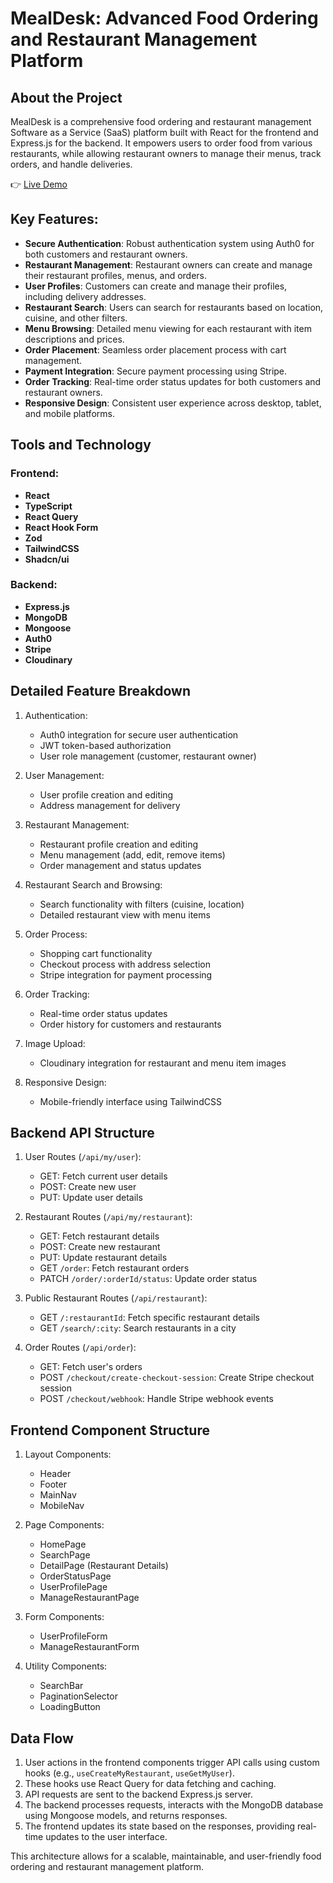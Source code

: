 # MealDesk: Advanced Food Ordering and Restaurant Management Platform

## About the Project

MealDesk is a comprehensive food ordering and restaurant management Software as a Service (SaaS) platform built with React for the frontend and Express.js for the backend. It empowers users to order food from various restaurants, while allowing restaurant owners to manage their menus, track orders, and handle deliveries.

👉 [Live Demo](#) <!-- Add your live demo link here -->

## Key Features:

* **Secure Authentication**: Robust authentication system using Auth0 for both customers and restaurant owners.
* **Restaurant Management**: Restaurant owners can create and manage their restaurant profiles, menus, and orders.
* **User Profiles**: Customers can create and manage their profiles, including delivery addresses.
* **Restaurant Search**: Users can search for restaurants based on location, cuisine, and other filters.
* **Menu Browsing**: Detailed menu viewing for each restaurant with item descriptions and prices.
* **Order Placement**: Seamless order placement process with cart management.
* **Payment Integration**: Secure payment processing using Stripe.
* **Order Tracking**: Real-time order status updates for both customers and restaurant owners.
* **Responsive Design**: Consistent user experience across desktop, tablet, and mobile platforms.

## Tools and Technology

### Frontend:
* **React**
* **TypeScript**
* **React Query**
* **React Hook Form**
* **Zod**
* **TailwindCSS**
* **Shadcn/ui**

### Backend:
* **Express.js**
* **MongoDB**
* **Mongoose**
* **Auth0**
* **Stripe**
* **Cloudinary**

## Detailed Feature Breakdown

1. Authentication:
   * Auth0 integration for secure user authentication
   * JWT token-based authorization
   * User role management (customer, restaurant owner)

2. User Management:
   * User profile creation and editing
   * Address management for delivery

3. Restaurant Management:
   * Restaurant profile creation and editing
   * Menu management (add, edit, remove items)
   * Order management and status updates

4. Restaurant Search and Browsing:
   * Search functionality with filters (cuisine, location)
   * Detailed restaurant view with menu items

5. Order Process:
   * Shopping cart functionality
   * Checkout process with address selection
   * Stripe integration for payment processing

6. Order Tracking:
   * Real-time order status updates
   * Order history for customers and restaurants

7. Image Upload:
   * Cloudinary integration for restaurant and menu item images

8. Responsive Design:
   * Mobile-friendly interface using TailwindCSS

## Backend API Structure

1. User Routes (`/api/my/user`):
   * GET: Fetch current user details
   * POST: Create new user
   * PUT: Update user details

2. Restaurant Routes (`/api/my/restaurant`):
   * GET: Fetch restaurant details
   * POST: Create new restaurant
   * PUT: Update restaurant details
   * GET `/order`: Fetch restaurant orders
   * PATCH `/order/:orderId/status`: Update order status

3. Public Restaurant Routes (`/api/restaurant`):
   * GET `/:restaurantId`: Fetch specific restaurant details
   * GET `/search/:city`: Search restaurants in a city

4. Order Routes (`/api/order`):
   * GET: Fetch user's orders
   * POST `/checkout/create-checkout-session`: Create Stripe checkout session
   * POST `/checkout/webhook`: Handle Stripe webhook events

## Frontend Component Structure

1. Layout Components:
   * Header
   * Footer
   * MainNav
   * MobileNav

2. Page Components:
   * HomePage
   * SearchPage
   * DetailPage (Restaurant Details)
   * OrderStatusPage
   * UserProfilePage
   * ManageRestaurantPage

3. Form Components:
   * UserProfileForm
   * ManageRestaurantForm

4. Utility Components:
   * SearchBar
   * PaginationSelector
   * LoadingButton

## Data Flow

1. User actions in the frontend components trigger API calls using custom hooks (e.g., `useCreateMyRestaurant`, `useGetMyUser`).
2. These hooks use React Query for data fetching and caching.
3. API requests are sent to the backend Express.js server.
4. The backend processes requests, interacts with the MongoDB database using Mongoose models, and returns responses.
5. The frontend updates its state based on the responses, providing real-time updates to the user interface.

This architecture allows for a scalable, maintainable, and user-friendly food ordering and restaurant management platform.
